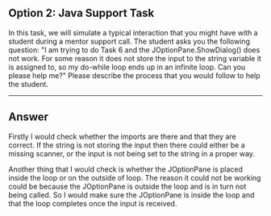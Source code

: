 <h2> Option 2: Java Support Task </h2>

<p> In this task, we will simulate a typical interaction that you might have with
a student during a mentor support call.
The student asks you the following question:
"I am trying to do Task 6 and the JOptionPane.ShowDialog() does not work.
For some reason it does not store the input to the string variable it is
assigned to, so my do-while loop ends up in an infinite loop. Can you please
help me?"
Please describe the process that you would follow to help the student. </p>

---

<h2> Answer</h2>

Firstly I would check whether the imports are there and that they are correct. If the string is not storing
the input then there could either be a missing scanner, or the input is not being set to the string in a
proper way.

Another thing that I would check is whether the JOptionPane is placed inside the loop or on the outside of
loop. The reason it could not be working could be because the JOptionPane is outside the loop and is in turn
not being called. So I would make sure the JOptionPane is inside the loop and that the loop completes once
the input is received.